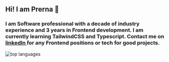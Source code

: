 ## Hi! I am Prerna 👋
### I am Software professional with a decade of industry experience and 3 years in Frontend development. I am currently learning TailwindCSS and Typescript. Contact me on <a href="https://www.linkedin.com/in/prerna-lele/"> linkedIn </a> for any Frontend positions or tech for good projects. 
<img alt="top languages" src="https://github-readme-stats.vercel.app/api/top-langs/?username=prernalele&layout=compact"/>
<!--
**prernalele/prernalele** is a ✨ _special_ ✨ repository because its `README.md` (this file) appears on your GitHub profile.

Here are some ideas to get you started:

- 🔭 I’m currently working on ...
- 🌱 I’m currently learning ...
- 👯 I’m looking to collaborate on ...
- 🤔 I’m looking for help with ...
- 💬 Ask me about ...
- 📫 How to reach me: ...
- 😄 Pronouns: ...
- ⚡ Fun fact: ...
-->
